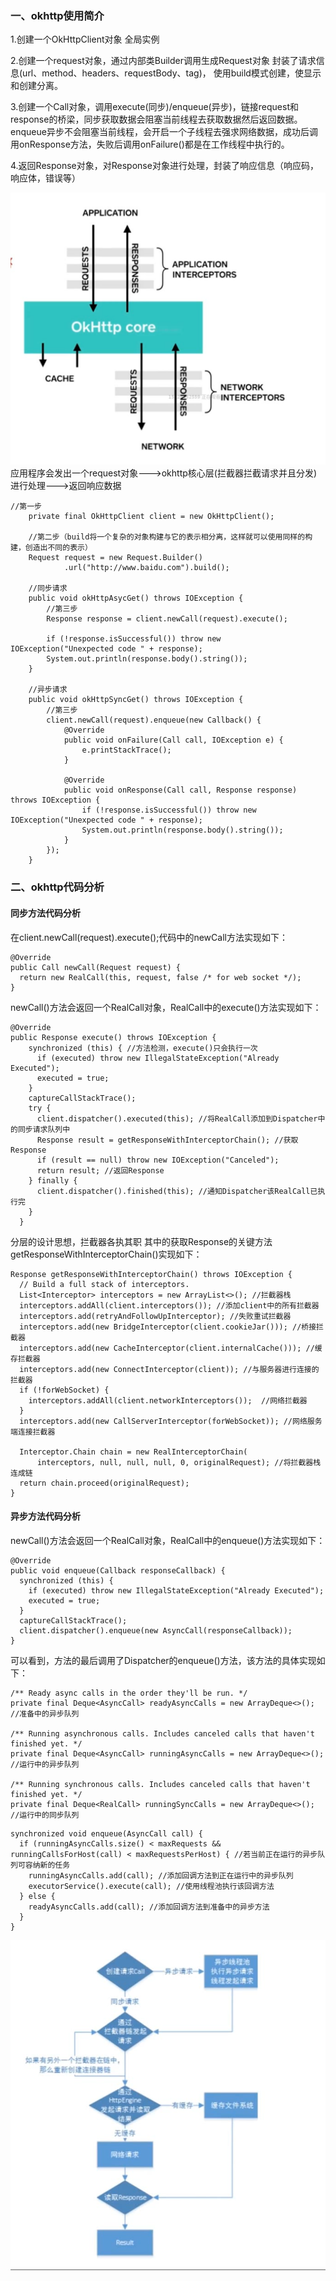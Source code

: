 ### 一、okhttp使用简介

1.创建一个OkHttpClient对象 全局实例

2.创建一个request对象，通过内部类Builder调用生成Request对象
  封装了请求信息(url、method、headers、requestBody、tag)，
  使用build模式创建，使显示和创建分离。
  

3.创建一个Call对象，调用execute(同步)/enqueue(异步)，链接request和response的桥梁，同步获取数据会阻塞当前线程去获取数据然后返回数据。enqueue异步不会阻塞当前线程，会开启一个子线程去强求网络数据，成功后调用onResponse方法，失败后调用onFailure()都是在工作线程中执行的。

4.返回Response对象，对Response对象进行处理，封装了响应信息（响应码，响应体，错误等）

![](img/okhttp_1.png)
应用程序会发出一个request对象--->okhttp核心层(拦截器拦截请求并且分发)进行处理--->返回响应数据

```
//第一步
    private final OkHttpClient client = new OkHttpClient();

    //第二步（build将一个复杂的对象构建与它的表示相分离，这样就可以使用同样的构建，创造出不同的表示）
    Request request = new Request.Builder()
            .url("http://www.baidu.com").build();

    //同步请求
    public void okHttpAsycGet() throws IOException {
        //第三步
        Response response = client.newCall(request).execute();

        if (!response.isSuccessful()) throw new IOException("Unexpected code " + response);
        System.out.println(response.body().string());
    }

    //异步请求
    public void okHttpSyncGet() throws IOException {
        //第三步
        client.newCall(request).enqueue(new Callback() {
            @Override
            public void onFailure(Call call, IOException e) {
                e.printStackTrace();
            }

            @Override
            public void onResponse(Call call, Response response) throws IOException {
                if (!response.isSuccessful()) throw new IOException("Unexpected code " + response);
                System.out.println(response.body().string());
            }
        });
    }
```

### 二、okhttp代码分析
#### 同步方法代码分析

在client.newCall(request).execute();代码中的newCall方法实现如下：

```
@Override 
public Call newCall(Request request) {
  return new RealCall(this, request, false /* for web socket */);
}
```
newCall()方法会返回一个RealCall对象，RealCall中的execute()方法实现如下：

```
@Override 
public Response execute() throws IOException {
    synchronized (this) { //方法检测，execute()只会执行一次
      if (executed) throw new IllegalStateException("Already Executed");
      executed = true;
    }
    captureCallStackTrace();
    try {
      client.dispatcher().executed(this); //将RealCall添加到Dispatcher中的同步请求队列中
      Response result = getResponseWithInterceptorChain(); //获取Response
      if (result == null) throw new IOException("Canceled");
      return result; //返回Response
    } finally {
      client.dispatcher().finished(this); //通知Dispatcher该RealCall已执行完
    }
  }
```
分层的设计思想，拦截器各执其职
其中的获取Response的关键方法getResponseWithInterceptorChain()实现如下：

```
Response getResponseWithInterceptorChain() throws IOException {
  // Build a full stack of interceptors.
  List<Interceptor> interceptors = new ArrayList<>(); //拦截器栈
  interceptors.addAll(client.interceptors()); //添加client中的所有拦截器
  interceptors.add(retryAndFollowUpInterceptor); //失败重试拦截器
  interceptors.add(new BridgeInterceptor(client.cookieJar())); //桥接拦截器
  interceptors.add(new CacheInterceptor(client.internalCache())); //缓存拦截器
  interceptors.add(new ConnectInterceptor(client)); //与服务器进行连接的拦截器
  if (!forWebSocket) {
    interceptors.addAll(client.networkInterceptors());  //网络拦截器
  }
  interceptors.add(new CallServerInterceptor(forWebSocket)); //网络服务端连接拦截器

  Interceptor.Chain chain = new RealInterceptorChain(
      interceptors, null, null, null, 0, originalRequest); //将拦截器栈连成链
  return chain.proceed(originalRequest);
}
```
#### 异步方法代码分析

newCall()方法会返回一个RealCall对象，RealCall中的enqueue()方法实现如下：

```
@Override 
public void enqueue(Callback responseCallback) {
  synchronized (this) {
    if (executed) throw new IllegalStateException("Already Executed");
    executed = true;
  }
  captureCallStackTrace();
  client.dispatcher().enqueue(new AsyncCall(responseCallback));
}
```
可以看到，方法的最后调用了Dispatcher的enqueue()方法，该方法的具体实现如下：

```
/** Ready async calls in the order they'll be run. */
private final Deque<AsyncCall> readyAsyncCalls = new ArrayDeque<>(); //准备中的异步队列

/** Running asynchronous calls. Includes canceled calls that haven't finished yet. */
private final Deque<AsyncCall> runningAsyncCalls = new ArrayDeque<>(); //运行中的异步队列

/** Running synchronous calls. Includes canceled calls that haven't finished yet. */
private final Deque<RealCall> runningSyncCalls = new ArrayDeque<>(); //运行中的同步队列
```
```
synchronized void enqueue(AsyncCall call) {
  if (runningAsyncCalls.size() < maxRequests && runningCallsForHost(call) < maxRequestsPerHost) { //若当前正在运行的异步队列可容纳新的任务
    runningAsyncCalls.add(call); //添加回调方法到正在运行中的异步队列
    executorService().execute(call); //使用线程池执行该回调方法
  } else {
    readyAsyncCalls.add(call); //添加回调方法到准备中的异步方法
  }
}
```
![](img/okhttp_2.png)